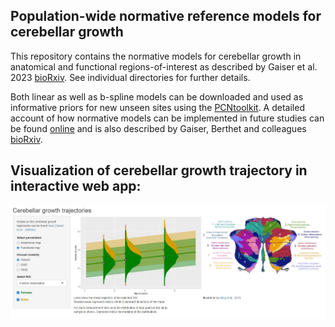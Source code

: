 Population-wide normative reference models for cerebellar growth 
------------------------------------------------------------------

This repository contains the normative models for cerebellar growth in anatomical and functional regions-of-interest as described by Gaiser et al. 2023 [bioRxiv](https://www.biorxiv.org/content/10.1101/2023.04.26.538263v1).
See individual directories for further details.

Both linear as well as b-spline models can be downloaded and used as informative priors for new unseen sites using the [PCNtoolkit](https://github.com/amarquand/PCNtoolkit.git). 
A detailed account of how normative models can be implemented in future studies can be found [online](https://pcntoolkit.readthedocs.io/en/latest/) and is also described by Gaiser, Berthet and colleagues [bioRxiv](https://www.biorxiv.org/content/10.1101/2023.03.02.530742v1).


## Visualization of cerebellar growth trajectory in interactive web app:

[![Visualize cerebellar growth](https://github.com/cgaiser1/cerebellar-growth-models/blob/main/shinyapp_image.JPG?raw=true)](https://cgaiser1.shinyapps.io/cerebellar-growth/)


